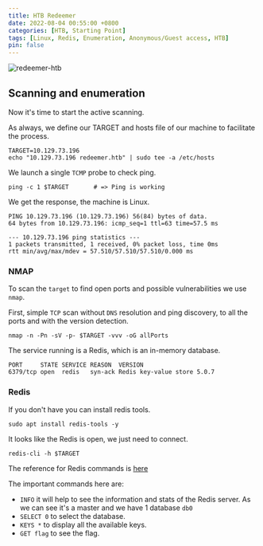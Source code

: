 ```yaml
---
title: HTB Redeemer
date: 2022-08-04 00:55:00 +0800
categories: [HTB, Starting Point]
tags: [Linux, Redis, Enumeration, Anonymous/Guest access, HTB]
pin: false
---
```


![redeemer-htb](https://www.hackthebox.com/storage/avatars/cdf77651ab0a4eca65acd5cf388b4c66.png)

## Scanning and enumeration

Now it's time to start the active scanning.

As always, we define our TARGET and hosts file of our machine to facilitate the process.

```console
TARGET=10.129.73.196
echo "10.129.73.196 redeemer.htb" | sudo tee -a /etc/hosts
```

We launch a single `TCMP` probe to check ping.

```console
ping -c 1 $TARGET		# => Ping is working
```

We get the response, the machine is Linux.

```console
PING 10.129.73.196 (10.129.73.196) 56(84) bytes of data.
64 bytes from 10.129.73.196: icmp_seq=1 ttl=63 time=57.5 ms

--- 10.129.73.196 ping statistics ---
1 packets transmitted, 1 received, 0% packet loss, time 0ms
rtt min/avg/max/mdev = 57.510/57.510/57.510/0.000 ms

```

### NMAP

To scan the `target` to find open ports and possible vulnerabilities we use `nmap`.

First, simple `TCP` scan without `DNS` resolution and ping discovery, to all the ports and with the version detection.

```console
nmap -n -Pn -sV -p- $TARGET -vvv -oG allPorts
```

The service running is a Redis, which is an in-memory database.

```console
PORT     STATE SERVICE REASON  VERSION
6379/tcp open  redis   syn-ack Redis key-value store 5.0.7
```

### Redis

If you don't have you can install redis tools.

```console
sudo apt install redis-tools -y
```

It looks like the Redis is open, we just need to connect.

```console
redis-cli -h $TARGET
```

The reference for Redis commands is [here](https://redis.io/commands/)

The important commands here are:

- `INFO` it will help to see the information and stats of the Redis server. As we can see it's a master and we have 1 database `db0`
- `SELECT 0` to select the database.
- `KEYS *` to display all the available keys.
- `GET flag` to see the flag.
